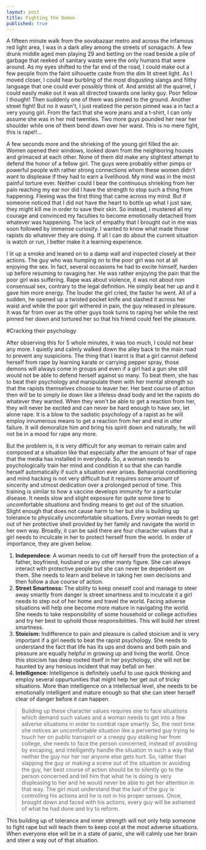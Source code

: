 ```yaml
---
layout: post
title: Fighting the Demon
published: true
---
```


A fifteen minute walk from the sovabazaar metro and across the infamous red light area, I was in a dark alley among the streets of sonagachi. A few drunk middle aged men playing 29 and betting on the road beside a pile of garbage that reeked of sanitary waste were the only humans that were around. As my eyes shifted to the far end of the road, I could make out a few people from the faint silhouette caste from the dim lit street light. As I moved closer, I could hear burbling of the most disgusting slangs and filthy language that one could ever possibly think of. And amidst all the quarrel, I could easily make out it was all directed towards one lanky guy. Poor fellow I thought! Then suddenly one of them was pinned to the ground. Another street fight! 
But no it wasn't, I just realized the person pinned was a in fact a very young girl. From the fact that she wore jeans and a t-shirt, I can only assume she was in her mid twenties. Two more guys pounded her near her shoulder while one of them bend down over her waist. This is no mere fight, this is rape!!...

A few seconds more and the shrieking of the young girl filled the air. Women opened their windows, looked down from the neighboring houses and grimaced at each other. None of them did make any slightest attempt to defend the honor of a fellow girl. The guys were probably either pimps or powerful people with rather strong connections whom these women didn't want to displease if they had to earn a livelihood.
My mind was in the most painful torture ever. Neither could I bear the continuous shrieking from her pain reaching my ear nor did I have the strength to stop such a thing from happening. Fleeing was the first thing that came across my mind. But if someone noticed that I did not have the heart to bottle up what I just saw, they might kill me in order to save their skin.
So instead, i mustered all my courage and convinced my faculties to become emotionally detached from whatever was happening. The lack of empathy that I brought out in me was soon followed by immense curiosity. I wanted to know what made those rapists do whatever they are doing. If all I can do about the current situation is watch or run, I better make it a learning experience.

I lit up a smoke and leaned on to a damp wall and inspected closely at their actions. The guy who was humping on to the poor girl was not at all enjoying the sex. In fact, several occasions he had to excite himself, harden up before resuming to ravaging her. He was rather enjoying the pain that the poor girl was suffering. Rape was about violence, it was not about non consensual sex, contrary to the legal definition. He simply beat her up and it gave him more energy. The louder the girl cried, the faster he went. All of a sudden, he opened up a twisted pocket knife and slashed it across her waist and while the poor girl withered in pain, the guy released in pleasure. It was far from over as the other guys took turns to raping her while the rest pinned her down and tortured her so that his friend could feel the pleasure.

#Cracking their psychology

After observing this for 5 whole minutes, it was too much, I could not bear any more. I quietly and calmly walked down the alley back to the main road to prevent any suspicions. The thing that I learnt is that a girl cannot defend herself from rape by learning karate or carrying pepper spray, those demons will always come in groups and even if a girl had a gun she still would not be able to defend herself against so many. To beat them, she has to beat their psychology and manipulate them with her mental strength so that the rapists themselves choose to leaver her. Her best course of action then will be to simply lie down like a lifeless dead body and let the rapists do whatever they wanted. When they won't be able to get a reaction from her, they will never be excited and can never be hard enough to have sex, let alone rape. It is a blow to the sadistic psychology of a rapist as he will employ innumerous means to get a reaction from her and end in utter failure. It will demoralize him and bring his spirit down and naturally, he will not be in a mood for rape any more.

But the problem is, it is very difficult for any woman to remain calm and composed at a situation like that especially after the amount of fear of rape that the media has installed in everybody.
So, a woman needs to psychologically train her mind and condition it so that she can handle herself automatically if such a situation ever arises. Behavorial conditioning and mind hacking is not very difficult but it requires some amount of sincerity and utmost dedication over a prolonged period of time. This training is similar to how a vaccine develops immunity for a particular disease. It needs slow and slight exposure for quite some time to uncomfortable situations and finding means to get out of the situation. Slight enough that does not cause harm to her but she is building up tolerance to physically uncomfortable situations. Every woman needs to get out of her protective shell provided by her family and navigate the world in her own way. Broadly, it can be said there are four character values that a girl needs to inculcate in her to protect herself from the world. In order of importance, they are given below.

1. **Independece**: A woman needs to cut off herself from the protection of a father, boyfriend, husband or any other manly figure. She can always interact with protective people but she can never be dependent on them. She needs to learn and believe in taking her own decisions and then follow a due course of action. 
2. **Street Smartness:** The ability to keep oneself cool and manage to steer away smartly from danger is street smartness and to inculcate it a girl needs to step out of her home and travel the world. Facing adverse situations will help one become more mature in navigating the world. She needs to take responsibility of some household or college activities and try her best to uphold those responsibilities. This will build her street smartness.
3. **Stoicism:** Indifference to pain and pleasure is called stoicism and is very important if a girl needs to beat the rapist psychology. She needs to understand the fact that life has its ups and downs and both pain and pleasure are equally helpful in growing up and living the world. Once this stoicism has deep rooted itself in her psychology, she will not be haunted by any henious incident that may befall on her.
4. **Intelligence:** Intelligence is definitely useful to use quick thinking and employ several oppurtunities that might help her get out of tricky situations. More than intelligence on a intellectual level, she needs to be emotionally intelligent and mature enough so that she can steer herself clear of danger before it can happen.

>Building up these character values requires one to face situations which demand such values and a woman needs to get into a few adverse situations in order to combat rape smartly. So, the next time she notices an uncomfortable situation like a perverted guy trying to touch her on public transport or a creepy guy stalking her from college, she needs to face the person concerned, instead of avoiding by excaping, and intelligently handle the situation in such a way that neither the guy nor her nor anyone else gets hurt. So, rather than slapping the guy or making a scene out of the situation or avoiding the guy, her best course of action should be to silently go to the person concerned and tell him that what he is doing is very displeasing to her and he would never be able to get her attention in that way. The girl must understand that the lust of the guy is controlling his actions and he is not in his proper senses. Once, brought down and faced with his actions, every guy will be ashamed of what he had done and try to reform. 

This building up of tolerance and inner strength will not only help someone to fight rape but will teach them to keep cool at the most adverse situations. When everyone else will be in a state of panic, she will calmly use her brain and steer a way out of that situation.



